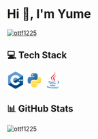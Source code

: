 # Hi 👋, I'm Yume
[![ottf1225](https://img.shields.io/twitter/follow/ottf1225?logo=twitter&style=for-the-badge)](https://twitter.com/ottf1225)

## 💻 Tech Stack
<p>
<img src="https://raw.githubusercontent.com/devicons/devicon/master/icons/cplusplus/cplusplus-original.svg" alt="cplusplus" width="40" height="40"/>
<img src="https://raw.githubusercontent.com/devicons/devicon/master/icons/python/python-original.svg" alt="python" width="40" height="40"/>
<img src="https://raw.githubusercontent.com/devicons/devicon/master/icons/java/java-original.svg" alt="java" width="40" height="40"/>
</p>

## 📊 GitHub Stats
![ottf1225](https://github-readme-stats.vercel.app/api?username=ottf1225&show_icons=true&locale=en)
